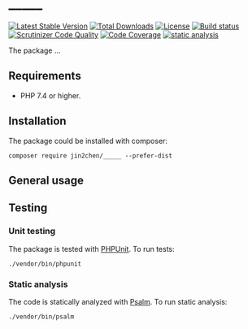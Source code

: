 # _____

[![Latest Stable Version](https://poser.pugx.org/jin2chen/_____/v/stable.png)](https://packagist.org/packages/jin2chen/_____)
[![Total Downloads](https://poser.pugx.org/jin2chen/_____/downloads.png)](https://packagist.org/packages/jin2chen/_____)
[![License](http://poser.pugx.org/jin2chen/_____/license)](https://packagist.org/packages/jin2chen/_____)
[![Build status](https://github.com/jin2chen/_____/workflows/build/badge.svg)](https://github.com/jin2chen/_____/actions?query=workflow%3Abuild)
[![Scrutinizer Code Quality](https://scrutinizer-ci.com/g/jin2chen/_____/badges/quality-score.png?b=master)](https://scrutinizer-ci.com/g/jin2chen/_____/?branch=master)
[![Code Coverage](https://scrutinizer-ci.com/g/jin2chen/_____/badges/coverage.png?b=master)](https://scrutinizer-ci.com/g/jin2chen/_____/?branch=master)
[![static analysis](https://github.com/jin2chen/_____/workflows/static%20analysis/badge.svg)](https://github.com/jin2chen/_____/actions?query=workflow%3A%22static+analysis%22)

The package ...

## Requirements

- PHP 7.4 or higher.

## Installation

The package could be installed with composer:

```shell
composer require jin2chen/_____ --prefer-dist
```

## General usage

## Testing

### Unit testing

The package is tested with [PHPUnit](https://phpunit.de/). To run tests:

```shell
./vendor/bin/phpunit
```

### Static analysis

The code is statically analyzed with [Psalm](https://psalm.dev/). To run static analysis:

```shell
./vendor/bin/psalm
```
